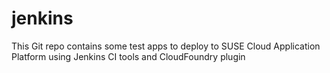 # jenkins
This Git repo contains some test apps to deploy to SUSE Cloud Application Platform using Jenkins CI tools and CloudFoundry plugin
